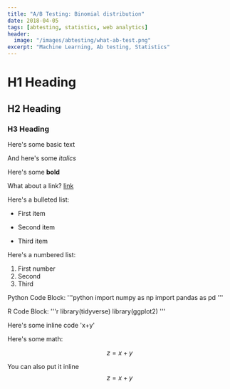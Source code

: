 ```yaml
---
title: "A/B Testing: Binomial distribution"
date: 2018-04-05
tags: [abtesting, statistics, web analytics]
header:
  image: "/images/abtesting/what-ab-test.png"
excerpt: "Machine Learning, Ab testing, Statistics"
---
```


# H1 Heading

## H2 Heading

### H3 Heading

Here's some basic text

And here's some *italics*

Here's some **bold**

What about a link? [link](https://github.com/statchaitya)

Here's a bulleted list:
* First item
+ Second item
- Third item

Here's a numbered list:
1. First number
2. Second
3. Third

Python Code Block:
'''python
	import numpy as np
	import pandas as pd
'''

R Code Block:
'''r
library(tidyverse)
library(ggplot2)
'''

Here's some inline code 'x+y'

Here's some math:

$$z=x+y$$

You can also put it inline $$z=x+y$$